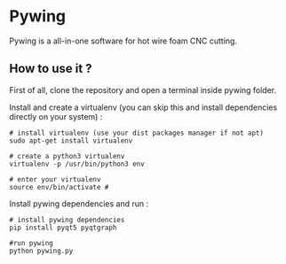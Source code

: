 # Pywing

Pywing is a all-in-one software for hot wire foam CNC cutting.

## How to use it ?

First of all, clone the repository and open a terminal inside pywing folder.

Install and create a virtualenv (you can skip this and install dependencies directly on your system) :
```shell
# install virtualenv (use your dist packages manager if not apt)
sudo apt-get install virtualenv

# create a python3 virtualenv
virtualenv -p /usr/bin/python3 env

# enter your virtualenv
source env/bin/activate #
```

Install pywing dependencies and run :
```shell
# install pywing dependencies
pip install pyqt5 pyqtgraph

#run pywing
python pywing.py
```
